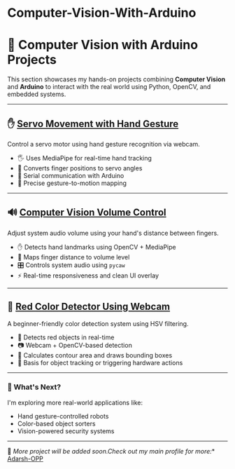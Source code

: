 # Computer-Vision-With-Arduino
# 🤖 Computer Vision with Arduino Projects

This section showcases my hands-on projects combining **Computer Vision** and **Arduino** to interact with the real world using Python, OpenCV, and embedded systems.

---

## ✋ [Servo Movement with Hand Gesture](https://github.com/Adarsh-OPP/Servo_move_with-_hand_gesture)
Control a servo motor using hand gesture recognition via webcam.
- 🖐️ Uses MediaPipe for real-time hand tracking
- 🔄 Converts finger positions to servo angles
- 🔧 Serial communication with Arduino
- 🎯 Precise gesture-to-motion mapping

---

## 🔊 [Computer Vision Volume Control](https://github.com/Adarsh-OPP/ComputerVisionVolumeControl)
Adjust system audio volume using your hand's distance between fingers.
- ✋ Detects hand landmarks using OpenCV + MediaPipe
- 📏 Maps finger distance to volume level
- 🎛️ Controls system audio using `pycaw`
- ⚡ Real-time responsiveness and clean UI overlay

---

## 🔴 [Red Color Detector Using Webcam](https://github.com/Adarsh-OPP/Red_Color_Ditector_using_web_camp)
A beginner-friendly color detection system using HSV filtering.
- 🧪 Detects red objects in real-time
- 📷 Webcam + OpenCV-based detection
- 📏 Calculates contour area and draws bounding boxes
- 🧠 Basis for object tracking or triggering hardware actions

---

### 🎯 What's Next?
I'm exploring more real-world applications like:
- Hand gesture-controlled robots
- Color-based object sorters
- Vision-powered security systems

---

🔗 *More project will be added soon.Check out my main profile for more:** [Adarsh-OPP](https://github.com/Adarsh-OPP)
